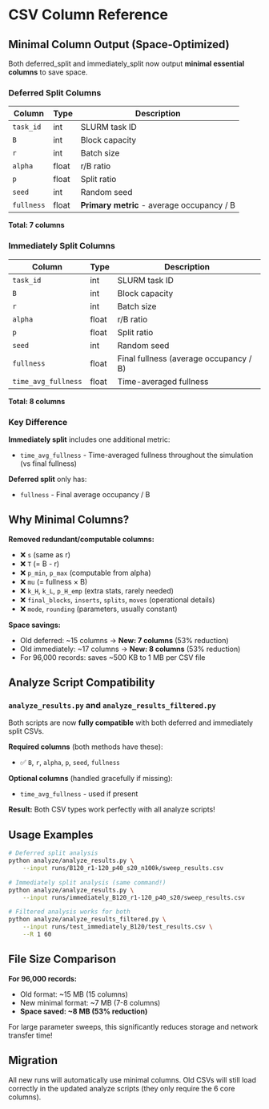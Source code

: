 # CSV Column Reference

## Minimal Column Output (Space-Optimized)

Both deferred_split and immediately_split now output **minimal essential columns** to save space.

### Deferred Split Columns

| Column | Type | Description |
|--------|------|-------------|
| `task_id` | int | SLURM task ID |
| `B` | int | Block capacity |
| `r` | int | Batch size |
| `alpha` | float | r/B ratio |
| `p` | float | Split ratio |
| `seed` | int | Random seed |
| `fullness` | float | **Primary metric** - average occupancy / B |

**Total: 7 columns**

### Immediately Split Columns

| Column | Type | Description |
|--------|------|-------------|
| `task_id` | int | SLURM task ID |
| `B` | int | Block capacity |
| `r` | int | Batch size |
| `alpha` | float | r/B ratio |
| `p` | float | Split ratio |
| `seed` | int | Random seed |
| `fullness` | float | Final fullness (average occupancy / B) |
| `time_avg_fullness` | float | Time-averaged fullness |

**Total: 8 columns**

### Key Difference

**Immediately split** includes one additional metric:
- `time_avg_fullness` - Time-averaged fullness throughout the simulation (vs final fullness)

**Deferred split** only has:
- `fullness` - Final average occupancy / B

## Why Minimal Columns?

**Removed redundant/computable columns:**
- ❌ `s` (same as r)
- ❌ `T` (= B - r)
- ❌ `p_min`, `p_max` (computable from alpha)
- ❌ `mu` (= fullness × B)
- ❌ `k_H`, `k_L`, `p_H_emp` (extra stats, rarely needed)
- ❌ `final_blocks`, `inserts`, `splits`, `moves` (operational details)
- ❌ `mode`, `rounding` (parameters, usually constant)

**Space savings:**
- Old deferred: ~15 columns → **New: 7 columns** (53% reduction)
- Old immediately: ~17 columns → **New: 8 columns** (53% reduction)
- For 96,000 records: saves ~500 KB to 1 MB per CSV file

## Analyze Script Compatibility

### `analyze_results.py` and `analyze_results_filtered.py`

Both scripts are now **fully compatible** with both deferred and immediately split CSVs.

**Required columns** (both methods have these):
- ✅ `B`, `r`, `alpha`, `p`, `seed`, `fullness`

**Optional columns** (handled gracefully if missing):
- `time_avg_fullness` - used if present

**Result:** Both CSV types work perfectly with all analyze scripts!

## Usage Examples

```bash
# Deferred split analysis
python analyze/analyze_results.py \
    --input runs/B120_r1-120_p40_s20_n100k/sweep_results.csv

# Immediately split analysis (same command!)
python analyze/analyze_results.py \
    --input runs/immediately_B120_r1-120_p40_s20/sweep_results.csv

# Filtered analysis works for both
python analyze/analyze_results_filtered.py \
    --input runs/test_immediately_B120/test_results.csv \
    --R 1 60
```

## File Size Comparison

**For 96,000 records:**
- Old format: ~15 MB (15 columns)
- New minimal format: ~7 MB (7-8 columns)
- **Space saved: ~8 MB (53% reduction)**

For large parameter sweeps, this significantly reduces storage and network transfer time!

## Migration

All new runs will automatically use minimal columns. Old CSVs will still load correctly in the updated analyze scripts (they only require the 6 core columns).

